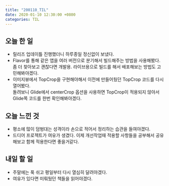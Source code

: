 ```yaml
---
title: "200110_TIL"
date: 2020-01-10 12:30:00 +0800
categories: TIL
---
```


## 오늘 한 일
- 릴리즈 업데이틀 진행했더니 하루종일 정신없이 보냈다.
- Flavor를 통해 같은 앱을 여러 버전으로 분기해서 빌드해주는 방법을 사용해봤다.   
좀 더 찾아보고 괜찮다면 개발용. 라이브용으로 빌드를 해서 배포해보는 방법도 고민해봐야겠다.
- 이미지뷰에서 TopCrop을 구현해야해서 이전에 만들어뒀던 TopCrop 코드를 다시 열어봤다.  
돌려보니 Glide에서 centerCrop 옵션을 사용하면 TopCrop이 적용되지 않아서 Glide쪽 코드를 한번 확인해봐야겠다.

## 오늘 느낀 것
- 평소에 많이 덤벙대는 성격이라 손으로 적어서 정리하는 습관을 들여야겠다.
- 드디어 프로젝트가 여유가 생겼다. 이제 개선작업때 적용할 사항들을 공부해서 공유해보고 함께 적용한다면 좋을거같다.

## 내일 할 일
- 주말에는 푹 쉬고 평일부터 다시 열심히 달려야겠다.
- 여유가 있다면 미뤄뒀던 책들을 읽어야겠다.
